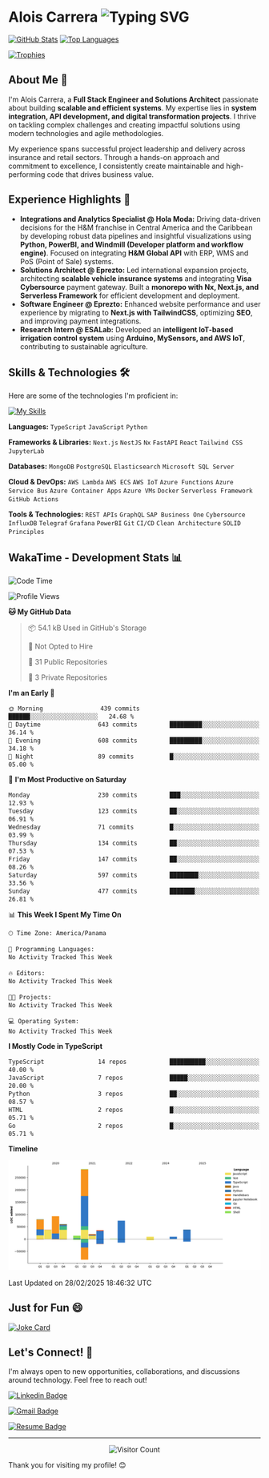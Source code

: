 # Alois Carrera <img src="https://readme-typing-svg.demolab.com?font=Fira+Code&size=28&pause=1000&color=36BCF7&width=435&lines=Full+Stack+Engineer;Solutions+Architect;Systems+Integration;API+Development;Scalable+Web+Apps;Passionate+Innovation" alt="Typing SVG" />

<!-- START: Header Image - Replace with your actual header image URL -->
<!-- <p align="center">
  <img src="YOUR_HEADER_IMAGE_URL_HERE" alt="Alois Carrera Header" width="800" />
</p> -->
<!-- END: Header Image -->

[![GitHub Stats](https://github-readme-stats.vercel.app/api?username=AloisCRR&show_icons=true&theme=dark)](https://github.com/AloisCRR)
[![Top Languages](https://github-readme-stats.vercel.app/api/top-langs/?username=AloisCRR&layout=compact&theme=dark)](https://github.com/AloisCRR)
<!-- [![GitHub Streak](https://streak-stats.demolab.com/?user=AloisCRR)](https://git.io/streak-stats) -->
[![Trophies](https://github-profile-trophy.vercel.app/?username=AloisCRR&theme=dark)](https://github.com/AloisCRR)

## About Me 👋

I'm Alois Carrera, a **Full Stack Engineer and Solutions Architect** passionate about building **scalable and efficient systems**.  My expertise lies in **system integration, API development, and digital transformation projects**.  I thrive on tackling complex challenges and creating impactful solutions using modern technologies and agile methodologies.

My experience spans successful project leadership and delivery across insurance and retail sectors. Through a hands-on approach and commitment to excellence, I consistently create maintainable and high-performing code that drives business value.

## Experience Highlights 🚀

* **Integrations and Analytics Specialist @ Hola Moda:** Driving data-driven decisions for the H&M franchise in Central America and the Caribbean by developing robust data pipelines and insightful visualizations using **Python, PowerBI, and Windmill (Developer platform and workflow engine)**. Focused on integrating **H&M Global API** with ERP, WMS and PoS (Point of Sale) systems.
* **Solutions Architect @ Eprezto:** Led international expansion projects, architecting **scalable vehicle insurance systems** and integrating **Visa Cybersource** payment gateway. Built a **monorepo with Nx, Next.js, and Serverless Framework** for efficient development and deployment.
* **Software Engineer @ Eprezto:** Enhanced website performance and user experience by migrating to **Next.js with TailwindCSS**, optimizing **SEO**, and improving payment integrations.
* **Research Intern @ ESALab:** Developed an **intelligent IoT-based irrigation control system** using **Arduino, MySensors, and AWS IoT**, contributing to sustainable agriculture.

## Skills & Technologies 🛠️

Here are some of the technologies I'm proficient in:

[![My Skills](https://skillicons.dev/icons?i=ts,js,py,nodejs,nextjs,nestjs,react,tailwind,mongodb,postgres,elasticsearch,aws,azure,docker,grafana,git,githubactions,graphql)](https://skillicons.dev)

**Languages:**
`TypeScript` `JavaScript` `Python`

**Frameworks & Libraries:**
`Next.js` `NestJS` `Nx` `FastAPI` `React` `Tailwind CSS` `JupyterLab`

**Databases:**
`MongoDB` `PostgreSQL` `Elasticsearch` `Microsoft SQL Server`

**Cloud & DevOps:**
`AWS Lambda` `AWS ECS` `AWS IoT` `Azure Functions` `Azure Service Bus` `Azure Container Apps` `Azure VMs` `Docker` `Serverless Framework` `GitHub Actions`

**Tools & Technologies:**
`REST APIs` `GraphQL` `SAP Business One` `Cybersource` `InfluxDB` `Telegraf` `Grafana` `PowerBI` `Git` `CI/CD` `Clean Architecture` `SOLID Principles`

## WakaTime - Development Stats 📊

<!--START_SECTION:waka-->
![Code Time](http://img.shields.io/badge/Code%20Time-1%2C957%20hrs%2037%20mins-blue)

![Profile Views](http://img.shields.io/badge/Profile%20Views-0-blue)

**🐱 My GitHub Data** 

> 📦 54.1 kB Used in GitHub's Storage 
 > 
> 🚫 Not Opted to Hire
 > 
> 📜 31 Public Repositories 
 > 
> 🔑 3 Private Repositories 
 > 
**I'm an Early 🐤** 

```text
🌞 Morning                439 commits         ██████░░░░░░░░░░░░░░░░░░░   24.68 % 
🌆 Daytime                643 commits         █████████░░░░░░░░░░░░░░░░   36.14 % 
🌃 Evening                608 commits         █████████░░░░░░░░░░░░░░░░   34.18 % 
🌙 Night                  89 commits          █░░░░░░░░░░░░░░░░░░░░░░░░   05.00 % 
```
📅 **I'm Most Productive on Saturday** 

```text
Monday                   230 commits         ███░░░░░░░░░░░░░░░░░░░░░░   12.93 % 
Tuesday                  123 commits         ██░░░░░░░░░░░░░░░░░░░░░░░   06.91 % 
Wednesday                71 commits          █░░░░░░░░░░░░░░░░░░░░░░░░   03.99 % 
Thursday                 134 commits         ██░░░░░░░░░░░░░░░░░░░░░░░   07.53 % 
Friday                   147 commits         ██░░░░░░░░░░░░░░░░░░░░░░░   08.26 % 
Saturday                 597 commits         ████████░░░░░░░░░░░░░░░░░   33.56 % 
Sunday                   477 commits         ███████░░░░░░░░░░░░░░░░░░   26.81 % 
```


📊 **This Week I Spent My Time On** 

```text
🕑︎ Time Zone: America/Panama

💬 Programming Languages: 
No Activity Tracked This Week

🔥 Editors: 
No Activity Tracked This Week

🐱‍💻 Projects: 
No Activity Tracked This Week

💻 Operating System: 
No Activity Tracked This Week
```

**I Mostly Code in TypeScript** 

```text
TypeScript               14 repos            ██████████░░░░░░░░░░░░░░░   40.00 % 
JavaScript               7 repos             █████░░░░░░░░░░░░░░░░░░░░   20.00 % 
Python                   3 repos             ██░░░░░░░░░░░░░░░░░░░░░░░   08.57 % 
HTML                     2 repos             █░░░░░░░░░░░░░░░░░░░░░░░░   05.71 % 
Go                       2 repos             █░░░░░░░░░░░░░░░░░░░░░░░░   05.71 % 
```



**Timeline**

![Lines of Code chart](https://raw.githubusercontent.com/AloisCRR/AloisCRR/main/assets/bar_graph.png)


 Last Updated on 28/02/2025 18:46:32 UTC
<!--END_SECTION:waka-->

## Just for Fun 😄

<!-- START: Random Dev Joke - You can choose from Joke, Meme, or Quote. Using Joke for now.  You can switch to Meme or Quote if you prefer -->
[![Joke Card](https://readme-jokes.vercel.app/api)](https://readme-jokes.vercel.app/)
<!-- END: Random Dev Joke -->


## Let's Connect! 🤝

I'm always open to new opportunities, collaborations, and discussions around technology. Feel free to reach out!

[![Linkedin Badge](https://img.shields.io/badge/LinkedIn-0077B5?style=for-the-badge&logo=linkedin&logoColor=white)](https://www.linkedin.com/in/alois-carrera)
<!-- [![GitHub Badge](https://img.shields.io/badge/GitHub-100000?style=for-the-badge&logo=github&logoColor=white)](https://github.com/AloisCRR) -->

[![Gmail Badge](https://img.shields.io/badge/Gmail-D14836?style=for-the-badge&logo=gmail&logoColor=white)](mailto:aloiscarrera@gmail.com)

[![Resume Badge](https://img.shields.io/badge/Resume-000000?style=for-the-badge&logo=document&logoColor=white)](https://aloiscrr.github.io/resume/)
<!-- [![Twitter Badge](https://img.shields.io/badge/Twitter-1DA1F2?style=for-the-badge&logo=twitter&logoColor=white)](https://twitter.com/AloisCRR) -->

---

<p align="center">
  <img src="https://profile-counter.glitch.me/AloisCRR/count.svg" alt="Visitor Count"/>
</p>

Thank you for visiting my profile! 😊